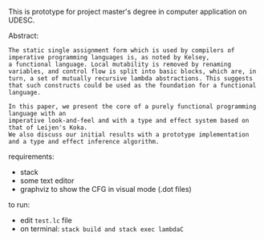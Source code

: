 This is prototype for project master's degree in computer application on UDESC.
 
Abstract:
```
The static single assignment form which is used by compilers of imperative programming languages is, as noted by Kelsey, 
a functional language. Local mutability is removed by renaming variables, and control flow is split into basic blocks, which are, in turn, a set of mutually recursive lambda abstractions. This suggests that such constructs could be used as the foundation for a functional language.

In this paper, we present the core of a purely functional programming language with an 
imperative look-and-feel and with a type and effect system based on that of Leijen's Koka. 
We also discuss our initial results with a prototype implementation and a type and effect inference algorithm.
```
requirements: 
  - stack
  - some text editor
  - graphviz to show the CFG in visual mode (.dot files) 
  
to run:
  - edit `test.lc` file
  - on terminal: `stack build and stack exec lambdaC`
  
